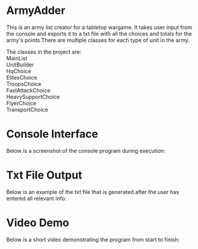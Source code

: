 # ArmyAdder
This is an army list creator for a tabletop wargame. It takes user input from the console and exports it to a txt file with all the choices and totals for the army's points.There are multiple classes for each type of unit in the army.

The classes in the project are:<br />
MainList<br />
UnitBuilder<br />
HqChoice<br />
ElitesChoice<br />
TroopsChoice<br />
FastAttackChoice<br />
HeavySupportChoice<br />
FlyerChoice<br />
TransportChoice<br />

# Console Interface
Below is a screenshot of the console program during execution:

# Txt File Output
Below is an example of the txt file that is generated after the user has entered all relevant info:

# Video Demo
Below is a short video demonstrating the program from start to finish:







